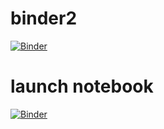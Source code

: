 # binder2

[![Binder](https://mybinder.org/badge_logo.svg)](https://mybinder.org/v2/gh/ragamroll/binder2/HEAD)

# launch notebook
[![Binder](https://mybinder.org/badge_logo.svg)](https://mybinder.org/v2/gh/ragamroll/binder2/496c1be3d8d00417e6ae67d7c7644da9cb675073?urlpath=lab%2Ftree%2FFret_22_srutis_plotting.ipynb)
